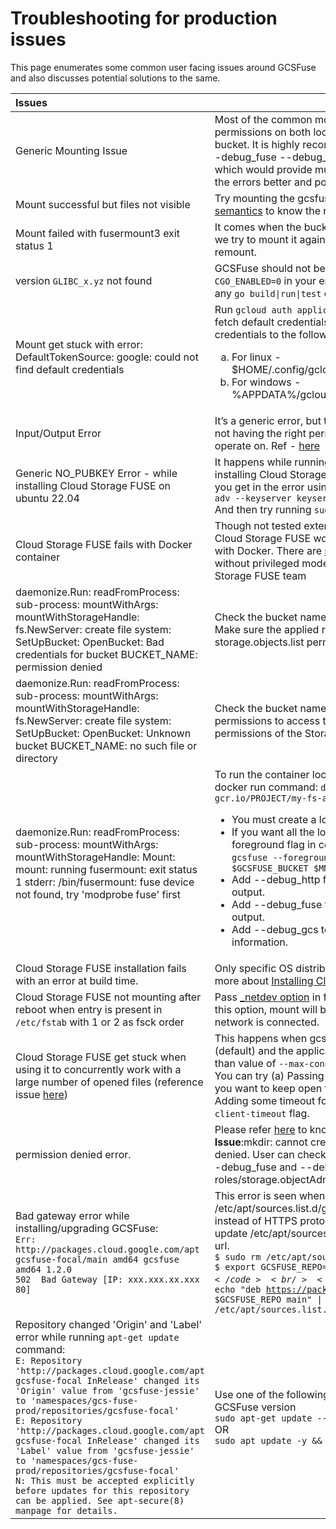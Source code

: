 # Troubleshooting for production issues
This page enumerates some common user facing issues around GCSFuse and also
discusses potential solutions to the same.

| Issues                                                                                                                                                                                                                                                                                                                                                                                                                                                                                                                                                                                                                | Fix                                                                                                                                                                                                                                                                                                                                                                                                                                                                                                                                                                                                                    |
|:----------------------------------------------------------------------------------------------------------------------------------------------------------------------------------------------------------------------------------------------------------------------------------------------------------------------------------------------------------------------------------------------------------------------------------------------------------------------------------------------------------------------------------------------------------------------------------------------------------------------|------------------------------------------------------------------------------------------------------------------------------------------------------------------------------------------------------------------------------------------------------------------------------------------------------------------------------------------------------------------------------------------------------------------------------------------------------------------------------------------------------------------------------------------------------------------------------------------------------------------------|
| Generic Mounting Issue                                                                                                                                                                                                                                                                                                                                                                                                                                                                                                                                                                                                | Most of the common mount point issues are around permissions on both local mount point and the Cloud Storage bucket. It is highly recommended to retry with --foreground --debug_fuse --debug_fs --debug_gcs --debug_http flags which would provide much more detailed logs to understand the errors better and possibly provide a solution.                                                                                                                                                                                                                                                                           |
| Mount successful but files not visible                                                                                                                                                                                                                                                                                                                                                                                                                                                                                                                                                                                | Try mounting the gcsfuse with --implicit-dir flag. Read the [semantics](https://github.com/googlecloudplatform/gcsfuse/v2/blob/master/docs/semantics.md) to know the reasoning.                                                                                                                                                                                                                                                                                                                                                                                                                                           |
| Mount failed with fusermount3 exit status 1                                                                                                                                                                                                                                                                                                                                                                                                                                                                                                                                                                           | It comes when the bucket is already mounted in a folder and we try to mount it again. You need to unmount first and then remount.                                                                                                                                                                                                                                                                                                                                                                                                                                                                                      |
| version `GLIBC_x.yz` not found                                                                                                                                                                                                                                                                                                                                                                                                                                                                                                                                                                                        | GCSFuse should not be linking to glibc. Please either `export CGO_ENABLED=0` in your environment or prefix `CGO_ENABLED=0` to any <code>go build&#124;run&#124;test</code> commands that you're invoking.                                                                                                                                                                                                                                                                                                                                                                                                              |
| Mount get stuck with error: DefaultTokenSource: google: could not find default credentials                                                                                                                                                                                                                                                                                                                                                                                                                                                                                                                            | Run ```gcloud auth application-default login``` command to fetch default credentials to the VM. This will fetch the credentials to the following locations: <ol type="a"><li>For linux - $HOME/.config/gcloud/application_default_credentials.json</li><li>For windows - %APPDATA%/gcloud/applicateion_default_credentials.json </li></ol>                                                                                                                                                                                                                                                                             |
| Input/Output Error                                                                                                                                                                                                                                                                                                                                                                                                                                                                                                                                                                                                    | It’s a generic error, but the most probable culprit is the bucket not having the right permission for Cloud Storage FUSE to operate on. Ref - [here](https://stackoverflow.com/questions/36382704/gcsfuse-input-output-error)                                                                                                                                                                                                                                                                                                                                                                                          |
| Generic NO_PUBKEY Error - while installing Cloud Storage FUSE on ubuntu 22.04                                                                                                                                                                                                                                                                                                                                                                                                                                                                                                                                         | It happens while running - ```sudo apt-get update``` - working on installing Cloud Storage FUSE. You just have to add the pubkey you get in the error using the below command: ```sudo apt-key adv --keyserver keyserver.ubuntu.com --recv-keys <PUBKEY> ``` And then try running ```sudo apt-get update```                                                                                                                                                                                                                                                                                                            |
| Cloud Storage FUSE fails with Docker container                                                                                                                                                                                                                                                                                                                                                                                                                                                                                                                                                                        | Though not tested extensively, the [community](https://stackoverflow.com/questions/65715624/permission-denied-with-gcsfuse-in-unprivileged-ubuntu-based-docker-container) reports that Cloud Storage FUSE works only in privileged mode when used with Docker. There are [solutions](https://cloud.google.com/iam/docs/service-account-overview) which exist and claim to do so without privileged mode, but these are not tested by the Cloud Storage FUSE team                                                                                                                                                       |
| daemonize.Run: readFromProcess: sub-process: mountWithArgs: mountWithStorageHandle: fs.NewServer: create file system: SetUpBucket: OpenBucket: Bad credentials for bucket BUCKET_NAME: permission denied                                                                                                                                                                                                                                                                                                                                                                                                              | Check the bucket name. Make sure it is within your project. Make sure the applied roles on the bucket  contain storage.objects.list permission. You can refer to them [here](https://cloud.google.com/storage/docs/access-control/iam-roles).                                                                                                                                                                                                                                                                                                                                                                          |
| daemonize.Run: readFromProcess: sub-process: mountWithArgs: mountWithStorageHandle: fs.NewServer: create file system: SetUpBucket: OpenBucket: Unknown bucket BUCKET_NAME: no such file or directory                                                                                                                                                                                                                                                                                                                                                                                                                  | Check the bucket name. Make sure the [service account](https://www.google.com/url?q=https://cloud.google.com/iam/docs/service-accounts&sa=D&source=docs&ust=1679992003850814&usg=AOvVaw3nJ6wNQK4FZdgm8gBTS82l) has permissions to access the files. It must at least have the permissions of the Storage Object Viewer role.                                                                                                                                                                                                                                                                                           |
| daemonize.Run: readFromProcess: sub-process: mountWithArgs: mountWithStorageHandle: Mount: mount: running fusermount: exit status 1 stderr: /bin/fusermount: fuse device not found, try 'modprobe fuse' first                                                                                                                                                                                                                                                                                                                                                                                                         | To run the container locally, add the --privilege flag to the docker run command: ```docker run --privileged  gcr.io/PROJECT/my-fs-app ``` <ul><li>You must create a local mount directory</li> <li>If you want all the logs from the mount process use the --foreground flag in combination with the mount command: ```gcsfuse --foreground --debug_gcs --debug_fuse $GCSFUSE_BUCKET $MNT_DIR ``` </li><li> Add --debug_http for HTTP request/response debug output.</li><li>Add --debug_fuse to enable fuse-related debugging output.</li><li>Add --debug_gcs to print GCS request and timing information.</li></ul> |
| Cloud Storage FUSE installation fails with an error at build time.                                                                                                                                                                                                                                                                                                                                                                                                                                                                                                                                                    | Only specific OS distributions are currently supported, learn more about [Installing Cloud Storage FUSE](https://github.com/googlecloudplatform/gcsfuse/v2/blob/master/docs/installing.md).                                                                                                                                                                                                                                                                                                                                                                                                                               |
| Cloud Storage FUSE not mounting after reboot when entry is present in ```/etc/fstab``` with 1 or 2 as fsck order                                                                                                                                                                                                                                                                                                                                                                                                                                                                                                      | Pass [_netdev option](https://github.com/googlecloudplatform/gcsfuse/v2/blob/master/docs/mounting.md#persisting-a-mount) in fstab entry (reference issue [here](https://github.com/googlecloudplatform/gcsfuse/v2/issues/1043)). With this option, mount will be attempted on reboot only when network is connected.                                                                                                                                                                                                                                                                                                         |
| Cloud Storage FUSE get stuck when using it to concurrently work with a large number of opened files (reference issue [here](https://github.com/googlecloudplatform/gcsfuse/v2/issues/1043))                                                                                                                                                                                                                                                                                                                                                                                                                              | This happens when gcsfuse is mounted with http1 client (default) and the application using gcsfuse tries to keep more than value of `--max-conns-per-host` number of files opened. You can try (a) Passing a value higher than the number of files you want to keep open to `--max-conns-per-host` flag. (b) Adding some timeout for http client connections using `--http-client-timeout` flag.                                                                                                                                                                                                                       |
| permission denied error.                                                                                                                                                                                                                                                                                                                                                                                                                                                                                                                                                                                              | Please refer [here](https://cloud.google.com/storage/docs/gcsfuse-mount#authenticate_by_using_a_service_account) to know more about permissions.(e.g.  **Issue**:mkdir: cannot create directory ‘gcs/test’: Permission denied. User can check specific errors by enabling logs with --debug_fuse and --debug_gcs flags. **Solution**: Provide roles/storage.objectAdmin role on the bucket.)  <br/>                                                                                                                                                                                                                    |
| Bad gateway error while installing/upgrading GCSFuse:<br/> `Err: http://packages.cloud.google.com/apt gcsfuse-focal/main amd64 gcsfuse amd64 1.2.0`<br/>`502  Bad Gateway [IP: xxx.xxx.xx.xxx 80]`                                                                                                                                                                                                                                                                                                                                                                                                                    | This error is seen when the url used in /etc/apt/sources.list.d/gcsfuse.list file uses HTTP protocol instead of HTTPS protocol. Run the following commands to update /etc/apt/sources.list.d/gcsfuse.list file with the https:// url.<br/> <code>$ sudo rm /etc/apt/sources.list.d/gcsfuse.list</code> <br/> <code>$ export GCSFUSE_REPO=gcsfuse-$(lsb_release -c -s)</code> <br/> <code>$ echo "deb https://packages.cloud.google.com/apt $GCSFUSE_REPO main" &#124; sudo tee /etc/apt/sources.list.d/gcsfuse.list </code>                                                                                            |
| Repository changed 'Origin' and 'Label' error while running `apt-get update` command:  <br/>`E: Repository 'http://packages.cloud.google.com/apt gcsfuse-focal InRelease' changed its 'Origin' value from 'gcsfuse-jessie' to 'namespaces/gcs-fuse-prod/repositories/gcsfuse-focal'`<br/>`E: Repository 'http://packages.cloud.google.com/apt gcsfuse-focal InRelease' changed its 'Label' value from 'gcsfuse-jessie' to 'namespaces/gcs-fuse-prod/repositories/gcsfuse-focal'`<br/>`N: This must be accepted explicitly before updates for this repository can be applied. See apt-secure(8) manpage for details. ` | Use one of the following commands to upgrade to latest GCSFuse version<br/> `sudo apt-get update --allow-releaseinfo-change `<br/>OR<br/>`sudo apt update -y && sudo apt-get update`                                                                                                                                                                                                                                                                                                                                                                                                                                   |   
